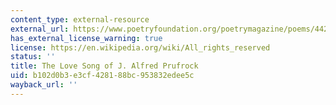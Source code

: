 ```yaml
---
content_type: external-resource
external_url: https://www.poetryfoundation.org/poetrymagazine/poems/44212/the-love-song-of-j-alfred-prufrock
has_external_license_warning: true
license: https://en.wikipedia.org/wiki/All_rights_reserved
status: ''
title: The Love Song of J. Alfred Prufrock
uid: b102d0b3-e3cf-4281-88bc-953832edee5c
wayback_url: ''
---
```

